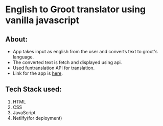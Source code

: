 # English to Groot translator using vanilla javascript
## About:
- App takes input as english from the user and converts text to groot's language.
- The converted text is fetch and displayed using api. 
- Used funtranslation API for translation.
- Link for the app is [here](https://neogcamp-mark7-groot-translator.netlify.app/).

## Tech Stack used:
1. HTML
2. CSS
3. JavaScript
4. Netlify(for deployment)

